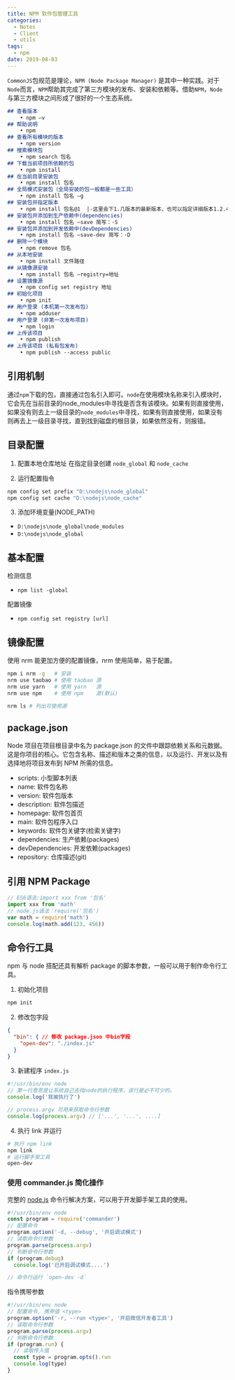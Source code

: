```yaml
---
title: NPM 软件包管理工具
categories:
  - Notes
  - Client
  - utils
tags:
  - npm
date: 2019-08-03
---
```


`CommonJS`包规范是理论，`NPM (Node Package Manager)` 是其中一种实践。对于`Node`而言，`NPM`帮助其完成了第三方模块的发布、安装和依赖等。借助`NPM`，`Node`与第三方模块之间形成了很好的一个生态系统。

<!-- more -->

~~~markdown
## 查看版本
	• npm –v
## 帮助说明
	• npm
## 查看所有模块的版本
	• npm version
## 搜索模块包
	• npm search 包名
## 下载当前项目所依赖的包
	• npm install
## 在当前目录安装包
	• npm install 包名
## 全局模式安装包（全局安装的包一般都是一些工具）
	• npm install 包名 –g
## 安装包并指定版本
	• npm install 包名@1	|-这里会下1.几版本的最新版本，也可以指定详细版本1.2.4....-| 
## 安装包并添加到生产依赖中(dependencies)
	• npm install 包名 –save 简写：-S
## 安装包并添加到开发依赖中(devDependencies)
	• npm install 包名 –save-dev 简写：-D
## 删除一个模块
	• npm remove 包名
## 从本地安装
	• npm install 文件路径
## 从镜像源安装
	• npm install 包名 –registry=地址
## 设置镜像源
	• npm config set registry 地址
## 初始化项目
	• npm init
## 用户登录 (本机第一次发布包)
	• npm adduser
## 用户登录 (非第一次发布项目)
	• npm login
## 上传该项目
	• npm publish
## 上传该项目 (私有包发布)
	• npm publish --access public
~~~

## 引用机制

通过`npm`下载的包，直接通过包名引入即可。`node`在使用模块名称来引入模块时，它会先在当前目录的node_modules中寻找是否含有该模块。如果有则直接使用，如果没有则去上一级目录的`node_modules`中寻找，如果有则直接使用，如果没有则再去上一级目录寻找，直到找到磁盘的根目录，如果依然没有，则报错。

## 目录配置

1. 配置本地仓库地址
在指定目录创建 `node_global` 和 `node_cache`

2. 运行配置指令
~~~sh
npm config set prefix "D:\nodejs\node_global"
npm config set cache "D:\nodejs\node_cache"
~~~

3. 添加环境变量(NODE_PATH)

- `D:\nodejs\node_global\node_modules`
- `D:\nodejs\node_global`

## 基本配置

检测信息
- `npm list -global`

配置镜像
- `npm config set registry [url]`

## 镜像配置

使用 nrm 能更加方便的配置镜像，nrm 使用简单，易于配置。

```sh
npm i nrm -g   # 安装
nrm use taobao # 使用 taobao 源
nrm use yarn   # 使用 yarn   源
nrm use npm    # 使用 npm    源(默认)

nrm ls # 列出可使用源
```

## package.json

Node 项目在项目根目录中名为 package.json 的文件中跟踪依赖关系和元数据。这是你项目的核心。它包含名称、描述和版本之类的信息，以及运行、开发以及有选择地将项目发布到 NPM 所需的信息。

- scripts:     小型脚本列表
- name:        软件包名称
- version:     软件包版本
- description: 软件包描述
- homepage:    软件包首页
- main:        软件包程序入口
- keywords:    软件包关键字(检索关键字)
- dependencies:    生产依赖(packages)
- devDependencies: 开发依赖(packages)
- repository:      仓库描述(git)

## 引用 NPM Package

~~~js
// ES6语法:import xxx from '包名'
import xxx from 'math'
// node.js语法：require('包名')
var math = require('math')
console.log(math.add(123, 456))
~~~

## 命令行工具

npm 与 node 搭配还具有解析 package 的脚本参数，一般可以用于制作命令行工具。

1. 初始化项目
```sh
npm init
```

2. 修改包字段
```json
{
  "bin": { // 修改 package.json 中bin字段
    "open-dev": "./index.js"
  }
}
```

3. 新建程序 `index.js`

```js
#!/usr/bin/env node
// 第一行意思是让系统自己去找node的执行程序，该行是必不可少的。
console.log('我被执行了')

// process.argv 可用来获取命令行参数
console.log(process.argv) // ['...', '...', ....]
```

4. 执行 link 并运行

```sh
# 执行 npm link
npm link
# 运行脚手架工具
open-dev
```

### 使用 commander.js 简化操作

完整的 [node.js](http://nodejs.org/) 命令行解决方案，可以用于开发脚手架工具的使用。

~~~js
#!/usr/bin/env node
const program = require('commander')
// 配置命令
program.option('-d, --debug', '开启调试模式')
// 读取命令行参数
program.parse(process.argv)
// 判断命令行参数
if (program.debug)
  console.log('已开启调试模式....')

// 命令行运行 `open-dev -d`
~~~

指令携带参数

~~~js
#!/usr/bin/env node
// 配置命令, 携带值 <type>
program.option('-r, --run <type>', '开启微信开发者工具')
// 读取命令行参数
program.parse(process.argv)
// 判断命令行参数
if (program.run) {
  // 读取传入值
  const type = program.opts().run
  console.log(type)
}
~~~
